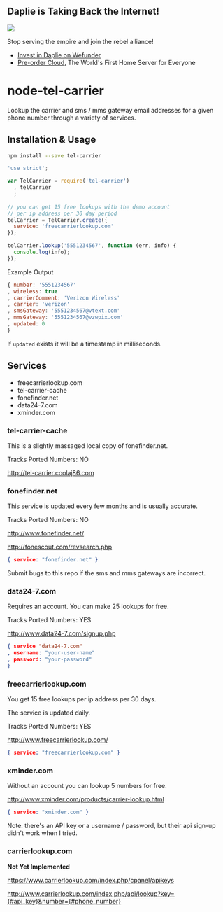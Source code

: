 Daplie is Taking Back the Internet!
--------------

[![](https://daplie.github.com/igg/images/ad-developer-rpi-white-890x275.jpg?v2)](https://daplie.com/preorder/)

Stop serving the empire and join the rebel alliance!

* [Invest in Daplie on Wefunder](https://daplie.com/invest/)
* [Pre-order Cloud](https://daplie.com/preorder/), The World's First Home Server for Everyone

node-tel-carrier
===================

Lookup the carrier and sms / mms gateway email addresses for a given phone number through a variety of services.

## Installation & Usage

```bash
npm install --save tel-carrier
```

```javascript
'use strict';

var TelCarrier = require('tel-carrier')
  , telCarrier
  ;
  
// you can get 15 free lookups with the demo account
// per ip address per 30 day period
telCarrier = TelCarrier.create({
  service: 'freecarrierlookup.com'
});

telCarrier.lookup('5551234567', function (err, info) {
  console.log(info);
});
```

Example Output

```javascript
{ number: '5551234567'
, wireless: true
, carrierComment: 'Verizon Wireless'
, carrier: 'verizon'
, smsGateway: '5551234567@vtext.com'
, mmsGateway: '5551234567@vzwpix.com'
, updated: 0
}
```

If `updated` exists it will be a timestamp in milliseconds.

## Services

  * freecarrierlookup.com
  * tel-carrier-cache
  * fonefinder.net
  * data24-7.com
  * xminder.com

### tel-carrier-cache

This is a slightly massaged local copy of fonefinder.net.

Tracks Ported Numbers: NO

<http://tel-carrier.coolaj86.com>

### fonefinder.net

This service is updated every few months and is usually accurate.

Tracks Ported Numbers: NO

<http://www.fonefinder.net/>

<http://fonescout.com/revsearch.php>

```json
{ service: "fonefinder.net" }
```

Submit bugs to this repo if the sms and mms gateways are incorrect.

### data24-7.com

Requires an account. You can make 25 lookups for free.

Tracks Ported Numbers: YES

<http://www.data24-7.com/signup.php>

```json
{ service "data24-7.com"
, username: "your-user-name"
, password: "your-password"
}
```

### freecarrierlookup.com

You get 15 free lookups per ip address per 30 days.

The service is updated daily.

Tracks Ported Numbers: YES

<http://www.freecarrierlookup.com/>

```json
{ service: "freecarrierlookup.com" }
```

### xminder.com

Without an account you can lookup 5 numbers for free.

<http://www.xminder.com/products/carrier-lookup.html>

```json
{ service: "xminder.com" }
```

Note: there's an API key or a username / password, but their api sign-up didn't work when I tried.

### carrierlookup.com

**Not Yet Implemented**

<https://www.carrierlookup.com/index.php/cpanel/apikeys>

<http://www.carrierlookup.com/index.php/api/lookup?key={#api_key}&number={#phone_number}>
